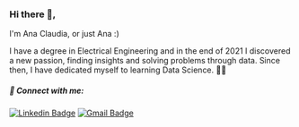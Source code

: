 ### Hi there 👋,

I'm Ana Claudia, or just Ana :)

I have a degree in Electrical Engineering and in the end of 2021 I discovered a new passion, finding insights and solving problems through data. Since then, I have dedicated myself to learning Data Science. :woman_technologist:

##### 🤝 Connect with me:

[![Linkedin Badge](https://img.shields.io/badge/-LinkedIn-black?style=flat-square&logo=Linkedin&logoColor=white&link=https://www.linkedin.com/in/anaclaudiarlemos//)](https://www.linkedin.com/in/anaclaudiarlemos/)
[![Gmail Badge](https://img.shields.io/badge/-Gmail-black?style=flat-square&logo=Gmail&logoColor=white&link:rlemos.anaclaudia@gmail.com)](mailto:rlemos.anaclaudia@gmail.com)
